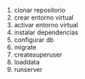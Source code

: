 1. clonar repositorio
2. crear entorno virtual
3. activar entorno virtual
4. instalar dependencias
5. configurar db
6. migrate
7. createsuperuser
8. loaddata
9. runserver

